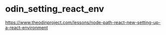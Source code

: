 # odin_setting_react_env
https://www.theodinproject.com/lessons/node-path-react-new-setting-up-a-react-environment
